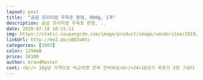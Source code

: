 ```yaml
---
layout: post 
title:  "곰곰 프리미엄 우육포 판형, 900g, 1개" 
description: 곰곰 프리미엄 우육포 판형, ..
date: 2020-07-18 10:15:11 
img: https://static.coupangcdn.com/image/product/image/vendoritem/2019/03/15/4407166905/984aa124-1300-48c8-93ef-f6f4a5a3ba24.jpg 
linkUrl: http://me2.do/xBDIwNtc 
categories: [1003] 
color: 1294AB 
price: 34100 
author: brandMaster 
cont: <br/> 10g당 가격으로 비교하면 전혀 안비싸요<br/>24×18크기 육포가 3장 그보다 조금 작은 육포2장 나머지 1장은 훨씬 쬐금한 사이즈 모두 900g이에요<br/>3만원이란 돈이 절대 아깝지 않다고 생각합니다.<br/><br/>3만원이란돈이주전부리한번에구매하기부담스럽지만<br/>가격만 봤을때 피부적으로 너무 비싸게 느껴졌지만<br/>가끔가다한번씩사먹긴참괜찮은상품입니다!!!<br/>갱년기 들어서니 자꾸 주전부리가 생각나서 주문해서 먹었는데 맛은 육포고유의 조미맛이 나지만  식감은 정말 부드랍고 참좋아요 전혀 질긴거 1도 없어요<br/>그렇다고맛이떨어지냐???아니죱!!맛도왠만한육포보다나아요!!비싼육포맛은못따라가지만평타는칩니다!!^^<br/>근데, 배송을 받자마자 ... <br/> 놀랬습니다.<br/>.<br/> 진짜 어마어마한 사이즈입니다.<br/><br/>다른 분이 리뷰 남겨주신 것 봤는데, 저도 3만원 투자하는게 아깝다고 생각했거든요.<br/><br/>다만 컷팅하는게 귀찮을 수도 있지만 맛이기만 하다면 그쯤의 불편함은 참아야겠죠<br/>더먹어본후 업로드 할게요<br/>또한 지난번 제품은 컷팅되어서 먹긴 편하지만 찢어먹는 재미도 없고 두번짼 너무 질긴 심줄같은게 너무 씹혀서<br/>맛 <br/> - 코주부와 비교했을 때 마일드한 느낌이 강함.<br/> 조미료의 맛보다는 우육포 본연의 맛이 좀 더 담겨있는 듯한 느낌.<br/><br/>미식가 아들도 넘넘 잘먹어요<br/> 
---
```

 